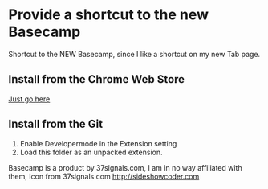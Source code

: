 Provide a shortcut to the new Basecamp
======================================

Shortcut to the NEW Basecamp, since I like a shortcut on my new Tab page.

Install from the Chrome Web Store
---------------------------------

[Just go here](https://chrome.google.com/webstore/detail/kkgpimkdmfeihodkjafhgepkgbpfehcf?hl=en-US&utm_source=chrome-ntp-launcher)

Install from the Git
--------------------

  1. Enable Developermode in the Extension setting
  2. Load this folder as an unpacked extension.

Basecamp is a product by 37signals.com, I am in no way affiliated with them, Icon from 37signals.com
http://sideshowcoder.com